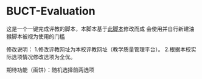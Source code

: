 # BUCT-Evaluation
这是一个一键完成评教的脚本，本脚本基于[此脚本](https://github.com/Li7777777/tustPJ)修改而成
会使用并自行新建油猴脚本被视为使用的门槛

修改说明：
1.修改评教网址为本校评教网址（教学质量管理平台）。
2.根据本校实际选项情况修改选项为全优。

期待功能（画饼）：随机选择前两选项
